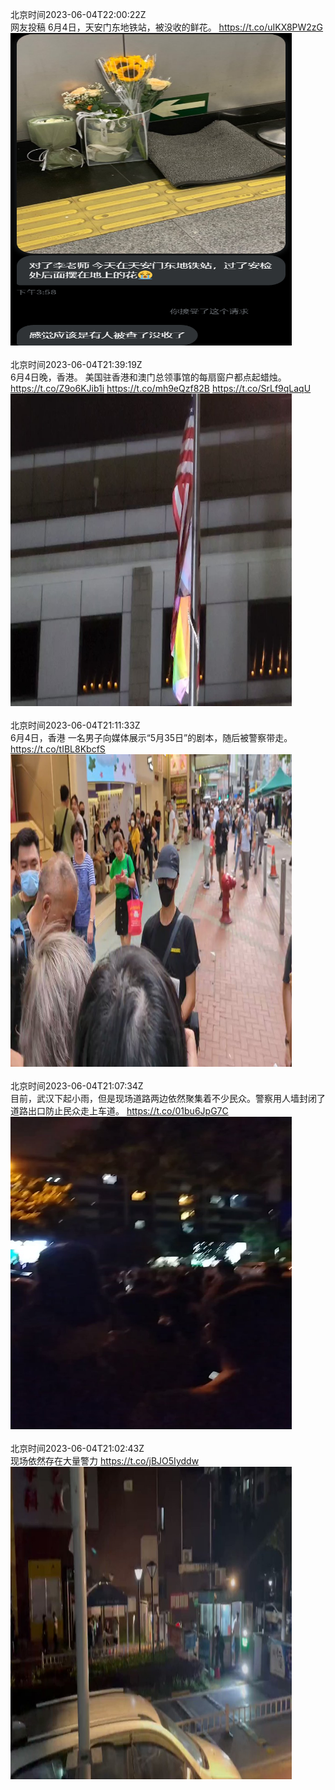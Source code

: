 北京时间2023-06-04T22:00:22Z<br>网友投稿
6月4日，天安门东地铁站，被没收的鲜花。 https://t.co/uIKX8PW2zG<br><img src='/temp/image/2023/t-Month-6/1665357829362860033_0.jpg' width='450' height='500'><br><br>北京时间2023-06-04T21:39:19Z<br>6月4日晚，香港。
美国驻香港和澳门总领事馆的每扇窗户都点起蜡烛。
https://t.co/Z9o6KJib1i https://t.co/mh9eQzf82B https://t.co/SrLf9qLaqU<br><img src='/temp/image/2023/t-Month-6/1665352535454957569_0.jpg' width='450' height='500'><br><br>北京时间2023-06-04T21:11:33Z<br>6月4日，香港
一名男子向媒体展示“5月35日”的剧本，随后被警察带走。
https://t.co/tIBL8KbcfS<br><img src='/temp/video/2023/t-Month-6/v-Day-04/whyyoutouzhele/1665345545118928896_0.jpg' width='450' height='500'><br><br>北京时间2023-06-04T21:07:34Z<br>目前，武汉下起小雨，但是现场道路两边依然聚集着不少民众。警察用人墙封闭了道路出口防止民众走上车道。 https://t.co/01bu6JpG7C<br><img src='/temp/video/2023/t-Month-6/v-Day-04/whyyoutouzhele/1665344544815161344_0.jpg' width='450' height='500'><br><br>北京时间2023-06-04T21:02:43Z<br>现场依然存在大量警力 https://t.co/jBJO5Iyddw<br><img src='/temp/video/2023/t-Month-6/v-Day-04/whyyoutouzhele/1665343323337261056_0.jpg' width='450' height='500'><br><br>